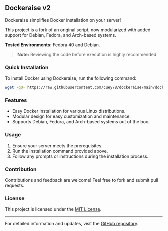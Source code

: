 ## Dockeraise v2

Dockeraise simplifies Docker installation on your server!

This project is a fork of an original script, now modularized with added support for Debian, Fedora, and Arch-based systems.

**Tested Environments:** Fedora 40 and Debian.

> **Note:** Reviewing the code before execution is highly recommended.

### Quick Installation

To install Docker using Dockeraise, run the following command:

```bash
wget -qO- https://raw.githubusercontent.com/cuey78/dockeraise/main/dockeraise.sh | sudo bash
```

### Features

- Easy Docker installation for various Linux distributions.
- Modular design for easy customization and maintenance.
- Supports Debian, Fedora, and Arch-based systems out of the box.

### Usage

1. Ensure your server meets the prerequisites.
2. Run the installation command provided above.
3. Follow any prompts or instructions during the installation process.

### Contribution

Contributions and feedback are welcome! Feel free to fork and submit pull requests.

### License

This project is licensed under the [MIT License](LICENSE).

---

For detailed information and updates, visit the [GitHub repository](https://github.com/cuey78/dockeraise).

